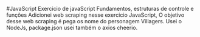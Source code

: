 #JavaScript
Exercicio de javaScript Fundamentos, estruturas de controle e funções
Adicionei web scraping nesse exercicio JavaScript, O objetivo desse web scraping é pega os nome do personagem Villagers. Usei o NodeJs, package.json usei também  o axios cheerio.
